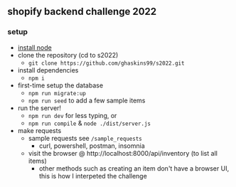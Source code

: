## shopify backend challenge 2022

### setup

- [install node](https://nodejs.org/en/download/)
- clone the repository (cd to s2022)
  - `git clone https://github.com/ghaskins99/s2022.git`
- install dependencies
  - `npm i`
- first-time setup the database
  - `npm run migrate:up`
  - `npm run seed` to add a few sample items
- run the server!
  - `npm run dev` for less typing, or
  - `npm run compile` & `node ./dist/server.js`
- make requests
  - sample requests see `/sample_requests`
    - curl, powershell, postman, insomnia
  - visit the browser @ http://localhost:8000/api/inventory (to list all items)
    - other methods such as creating an item don't have a browser UI, this is how I interpeted the challenge
